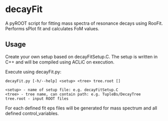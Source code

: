 # decayFit

A pyROOT script for fitting mass spectra of resonance decays using RooFit. Performs sPlot fit and calculates FoM values.

## Usage

Create your own setup based on decayFitSetup.C. The setup is written in C++ and will be compiled using ACLiC on execution.

Execute using decayFit.py:

```
decayFit.py [-h/--help] <setup> <tree> tree.root []

<setup> - name of setup file: e.g. decayFitSetup.C
<tree> - tree name, can contain path: e.g. TupleBs/DecayTree
tree.root - input ROOT files
```

For each defined fit eps files will be generated for mass spectrum and all defined control_variables.
